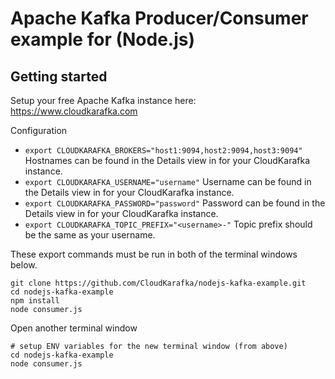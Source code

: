 # Apache Kafka Producer/Consumer example for (Node.js)

## Getting started

Setup your free Apache Kafka instance here: https://www.cloudkarafka.com

Configuration

* `export CLOUDKARAFKA_BROKERS="host1:9094,host2:9094,host3:9094"`
  Hostnames can be found in the Details view in for your CloudKarafka instance.
* `export CLOUDKARAFKA_USERNAME="username"`
  Username can be found in the Details view in for your CloudKarafka instance.
* `export CLOUDKARAFKA_PASSWORD="password"`
  Password can be found in the Details view in for your CloudKarafka instance.
* `export CLOUDKARAFKA_TOPIC_PREFIX="<username>-"`
  Topic prefix should be the same as your username.

These export commands must be run in both of the terminal windows below.

```
git clone https://github.com/CloudKarafka/nodejs-kafka-example.git
cd nodejs-kafka-example
npm install
node consumer.js
```

Open another terminal window
```
# setup ENV variables for the new terminal window (from above)
cd nodejs-kafka-example
node consumer.js
```
